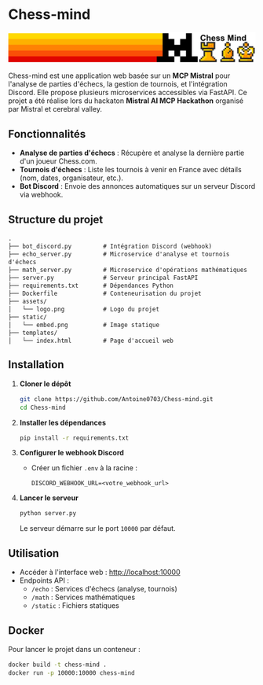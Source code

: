 # Chess-mind

![Chess-mind logo](assets/logo.png)

Chess-mind est une application web basée sur un **MCP Mistral** pour l'analyse de parties d'échecs, la gestion de tournois, et l'intégration Discord. Elle propose plusieurs microservices accessibles via FastAPI.
Ce projet a été réalise lors du hackaton **Mistral AI MCP Hackathon** organisé par Mistral et cerebral valley.

## Fonctionnalités

- **Analyse de parties d'échecs** : Récupère et analyse la dernière partie d'un joueur Chess.com.
- **Tournois d'échecs** : Liste les tournois à venir en France avec détails (nom, dates, organisateur, etc.).
- **Bot Discord** : Envoie des annonces automatiques sur un serveur Discord via webhook.

## Structure du projet

```
.
├── bot_discord.py         # Intégration Discord (webhook)
├── echo_server.py         # Microservice d'analyse et tournois d'échecs
├── math_server.py         # Microservice d'opérations mathématiques
├── server.py              # Serveur principal FastAPI
├── requirements.txt       # Dépendances Python
├── Dockerfile             # Conteneurisation du projet
├── assets/
│   └── logo.png           # Logo du projet
├── static/
│   └── embed.png          # Image statique
├── templates/
│   └── index.html         # Page d'accueil web
```

## Installation

1. **Cloner le dépôt**
	```sh
	git clone https://github.com/Antoine0703/Chess-mind.git
	cd Chess-mind
	```

2. **Installer les dépendances**
	```sh
	pip install -r requirements.txt
	```

3. **Configurer le webhook Discord**
	- Créer un fichier `.env` à la racine :
	  ```
	  DISCORD_WEBHOOK_URL=<votre_webhook_url>
	  ```

4. **Lancer le serveur**
	```sh
	python server.py
	```
	Le serveur démarre sur le port `10000` par défaut.

## Utilisation

- Accéder à l'interface web : [http://localhost:10000](http://localhost:10000)
- Endpoints API :
  - `/echo` : Services d'échecs (analyse, tournois)
  - `/math` : Services mathématiques
  - `/static` : Fichiers statiques

## Docker

Pour lancer le projet dans un conteneur :
```sh
docker build -t chess-mind .
docker run -p 10000:10000 chess-mind
```
